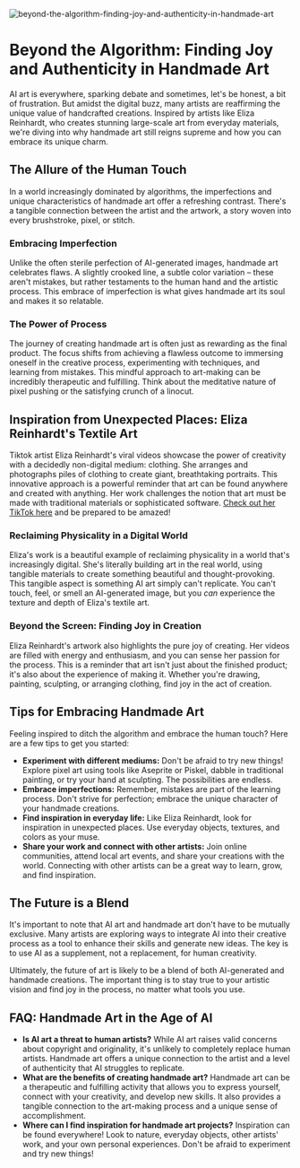 ![beyond-the-algorithm-finding-joy-and-authenticity-in-handmade-art](https://images.pexels.com/photos/33363196/pexels-photo-33363196.jpeg?auto=compress&cs=tinysrgb&fit=crop&h=627&w=1200)

# Beyond the Algorithm: Finding Joy and Authenticity in Handmade Art

AI art is everywhere, sparking debate and sometimes, let's be honest, a bit of frustration. But amidst the digital buzz, many artists are reaffirming the unique value of handcrafted creations. Inspired by artists like Eliza Reinhardt, who creates stunning large-scale art from everyday materials, we're diving into why handmade art still reigns supreme and how you can embrace its unique charm.

## The Allure of the Human Touch

In a world increasingly dominated by algorithms, the imperfections and unique characteristics of handmade art offer a refreshing contrast. There's a tangible connection between the artist and the artwork, a story woven into every brushstroke, pixel, or stitch.

### Embracing Imperfection

Unlike the often sterile perfection of AI-generated images, handmade art celebrates flaws. A slightly crooked line, a subtle color variation – these aren't mistakes, but rather testaments to the human hand and the artistic process. This embrace of imperfection is what gives handmade art its soul and makes it so relatable.

### The Power of Process

The journey of creating handmade art is often just as rewarding as the final product. The focus shifts from achieving a flawless outcome to immersing oneself in the creative process, experimenting with techniques, and learning from mistakes. This mindful approach to art-making can be incredibly therapeutic and fulfilling. Think about the meditative nature of pixel pushing or the satisfying crunch of a linocut. 

## Inspiration from Unexpected Places: Eliza Reinhardt's Textile Art

Tiktok artist Eliza Reinhardt's viral videos showcase the power of creativity with a decidedly non-digital medium: clothing. She arranges and photographs piles of clothing to create giant, breathtaking portraits. This innovative approach is a powerful reminder that art can be found anywhere and created with anything. Her work challenges the notion that art must be made with traditional materials or sophisticated software. [Check out her TikTok here](https://www.tiktok.com/@elizareinhardt/video/7536389352633470221) and be prepared to be amazed!

### Reclaiming Physicality in a Digital World

Eliza's work is a beautiful example of reclaiming physicality in a world that's increasingly digital. She's literally building art in the real world, using tangible materials to create something beautiful and thought-provoking. This tangible aspect is something AI art simply can't replicate. You can't touch, feel, or smell an AI-generated image, but you *can* experience the texture and depth of Eliza's textile art.

### Beyond the Screen: Finding Joy in Creation

Eliza Reinhardt's artwork also highlights the pure joy of creating. Her videos are filled with energy and enthusiasm, and you can sense her passion for the process. This is a reminder that art isn't just about the finished product; it's also about the experience of making it. Whether you're drawing, painting, sculpting, or arranging clothing, find joy in the act of creation.

## Tips for Embracing Handmade Art

Feeling inspired to ditch the algorithm and embrace the human touch? Here are a few tips to get you started:

*   **Experiment with different mediums:** Don't be afraid to try new things! Explore pixel art using tools like Aseprite or Piskel, dabble in traditional painting, or try your hand at sculpting. The possibilities are endless.
*   **Embrace imperfections:** Remember, mistakes are part of the learning process. Don't strive for perfection; embrace the unique character of your handmade creations.
*   **Find inspiration in everyday life:** Like Eliza Reinhardt, look for inspiration in unexpected places. Use everyday objects, textures, and colors as your muse.
*   **Share your work and connect with other artists:** Join online communities, attend local art events, and share your creations with the world. Connecting with other artists can be a great way to learn, grow, and find inspiration.

## The Future is a Blend

It's important to note that AI art and handmade art don't have to be mutually exclusive. Many artists are exploring ways to integrate AI into their creative process as a tool to enhance their skills and generate new ideas. The key is to use AI as a supplement, not a replacement, for human creativity.

 Ultimately, the future of art is likely to be a blend of both AI-generated and handmade creations. The important thing is to stay true to your artistic vision and find joy in the process, no matter what tools you use.

## FAQ: Handmade Art in the Age of AI

*   **Is AI art a threat to human artists?** While AI art raises valid concerns about copyright and originality, it's unlikely to completely replace human artists. Handmade art offers a unique connection to the artist and a level of authenticity that AI struggles to replicate.
*   **What are the benefits of creating handmade art?** Handmade art can be a therapeutic and fulfilling activity that allows you to express yourself, connect with your creativity, and develop new skills. It also provides a tangible connection to the art-making process and a unique sense of accomplishment.
*   **Where can I find inspiration for handmade art projects?** Inspiration can be found everywhere! Look to nature, everyday objects, other artists' work, and your own personal experiences. Don't be afraid to experiment and try new things!
